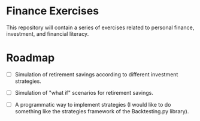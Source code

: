 # Finance Exercises

This repository will contain a series of exercises related to personal finance, investment, and financial literacy.

# Roadmap

- [ ] Simulation of retirement savings according to different investment strategies.
- [ ] Simulation of "what if" scenarios for retirement savings.
- [ ] A programmatic way to implement strategies (I would like to do something like the strategies framework of the Backtesting.py library).

